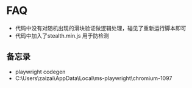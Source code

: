 # FAQ
- 代码中没有对随机出现的滑块验证做逻辑处理，碰见了重新运行脚本即可
- 代码中加入了stealth.min.js 用于防检测



## 备忘录
- playwright codegen
- C:\Users\zaizai\AppData\Local\ms-playwright\chromium-1097